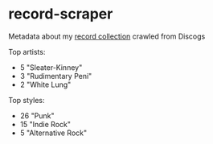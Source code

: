 # record-scraper

Metadata about my [record collection](http://www.discogs.com/user/tripofmice/collection) crawled from Discogs

Top artists:
- 5 "Sleater-Kinney"
- 3 "Rudimentary Peni"
- 2 "White Lung"

Top styles:
- 26 "Punk"
- 15 "Indie Rock"
- 5 "Alternative Rock"

